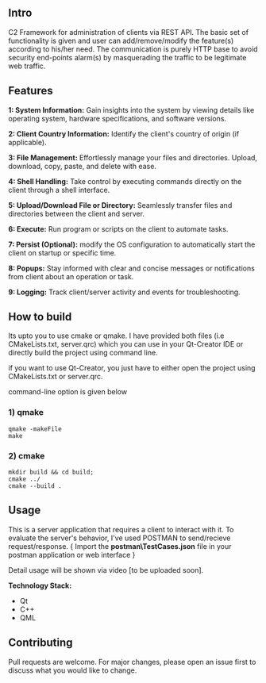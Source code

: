 ## Intro

C2 Framework for administration of clients via REST API. The basic set of functionality is given and user can add/remove/modify the feature(s) according to his/her need. The communication is purely HTTP base to avoid security end-points alarm(s) by masquerading the traffic to be legitimate web traffic.


## Features
**1: System Information:** Gain insights into the system by viewing details like operating system, hardware specifications, and software versions.

**2: Client Country Information:** Identify the client's country of origin (if applicable).

**3: File Management:** Effortlessly manage your files and directories. Upload, download, copy, paste, and delete with ease.

**4: Shell Handling:** Take control by executing commands directly on the client through a shell interface.

**5: Upload/Download File or Directory:** Seamlessly transfer files and directories between the client and server.

**6: Execute:** Run program or scripts on the client to automate tasks.

**7: Persist (Optional):** modify the OS configuration to automatically start the client on startup or specific time.

**8: Popups:** Stay informed with clear and concise messages or notifications from client about an operation or task.

**9: Logging:** Track client/server activity and events for troubleshooting.


## How to build
Its upto you to use cmake or qmake. I have provided both files (i.e CMakeLists.txt, server.qrc) which you can use in your Qt-Creator IDE or directly build the project using command line.

if you want to use Qt-Creator, you just have to either open the project using CMakeLists.txt or server.qrc.

command-line option is given below

### 1) qmake
```
qmake -makeFile
make
```
### 2) cmake
```
mkdir build && cd build;
cmake ../
cmake --build .
```
## Usage

This is a server application that requires a client to interact with it. To evaluate the server's behavior, I've used POSTMAN to send/recieve request/response. { Import the **postman\\TestCases.json** file in your postman application or web interface }

Detail usage will be shown via video [to be uploaded soon].

**Technology Stack:**
* Qt
* C++
* QML

## Contributing

Pull requests are welcome. For major changes, please open an issue first
to discuss what you would like to change.